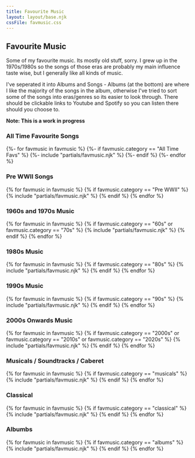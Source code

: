 ```yaml
---
title: Favourite Music
layout: layout/base.njk
cssFile: favmusic.css
---
```


## Favourite Music

Some of my favourite music. Its mostly old stuff, sorry. I grew up in the 1970s/1980s so the songs of those eras are probably my main influence taste wise, but I generally like all kinds of music. 

I've seperated it into Albums and Songs - Albums (at the bottom) are where I like the majority of the songs in the album, otherwise I've tried to sort some of the songs into eras/genres so its easier to look through. There should be clickable links to Youtube and Spotify so you can listen there should you choose to. 

**Note: This is a work in progress**

<div class="textbox">

### All Time Favourite Songs 

<div class="albumgallery">
{%- for favmusic in favmusic %}
{%- if favmusic.category == "All Time Favs" %} 
  {%- include "partials/favmusic.njk" %}
 {%- endif %}
{%- endfor %}
</div>
</div>


<div class="textbox">

### Pre WWII Songs 
<div class="albumgallery">
{% for favmusic in favmusic %}
{% if favmusic.category == "Pre WWII" %} 
  {% include "partials/favmusic.njk" %}
 {% endif %}
{% endfor %}
</div>
</div>

<div class="textbox">

### 1960s and 1970s Music 
<div class="albumgallery">
{% for favmusic in favmusic %}
{% if favmusic.category == "60s" or favmusic.category == "70s" %} 
{% include "partials/favmusic.njk" %}
 {% endif %}
{% endfor %}
</div>
</div>

<div class="textbox">

### 1980s Music 
<div class="albumgallery">
{% for favmusic in favmusic %}
{% if favmusic.category == "80s" %} 
{% include "partials/favmusic.njk" %}
 {% endif %}
{% endfor %}
</div>
</div>
  
    
<div class="textbox">

### 1990s Music 
<div class="albumgallery">
{% for favmusic in favmusic %}
{% if favmusic.category == "90s" %} 
{% include "partials/favmusic.njk" %}
 {% endif %}
{% endfor %}
</div>
</div>
    
<div class="textbox">

### 2000s Onwards Music 
<div class="albumgallery">
{% for favmusic in favmusic %}
{% if favmusic.category == "2000s"  or favmusic.category == "2010s"  or favmusic.category == "2020s" %} 
{% include "partials/favmusic.njk" %}
 {% endif %}
{% endfor %}
</div>
</div>    
    
<div class="textbox">

### Musicals / Soundtracks / Caberet 
<div class="albumgallery">
{% for favmusic in favmusic %}
{% if favmusic.category == "musicals" %} 
{% include "partials/favmusic.njk" %}
 {% endif %}
{% endfor %}
</div>
</div>    

<div class="textbox">

### Classical 
<div class="albumgallery">
{% for favmusic in favmusic %}
{% if favmusic.category == "classical" %} 
{% include "partials/favmusic.njk" %}
 {% endif %}
{% endfor %}
</div>
</div>  

<div class="textbox">

### Albumbs 
<div class="albumgallery">
{% for favmusic in favmusic %}
{% if favmusic.category == "albums" %} 
{% include "partials/favmusic.njk" %}
 {% endif %}
{% endfor %}
</div>
</div>  